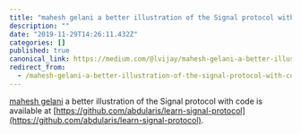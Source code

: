 ```yaml
---
title: "mahesh gelani a better illustration of the Signal protocol with code is available at https://github."
description: ""
date: "2019-11-29T14:26:11.432Z"
categories: []
published: true
canonical_link: https://medium.com/@lvijay/mahesh-gelani-a-better-illustration-of-the-signal-protocol-with-code-is-available-at-510d2db9f045
redirect_from:
  - /mahesh-gelani-a-better-illustration-of-the-signal-protocol-with-code-is-available-at-510d2db9f045
---
```


[mahesh gelani](https://medium.com/u/e15a3e4e0fcb) a better illustration of the Signal protocol with code is available at [https://github.com/abdularis/learn-signal-protocol](https://github.com/abdularis/learn-signal-protocol).
